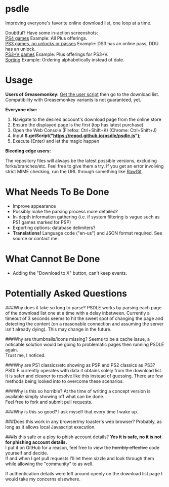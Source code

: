 psdle
=====

Improving everyone's favorite online download list, one loop at a time.

Doubtful? Have some in-action screenshots:    
[PS4 games](http://i.imgur.com/hFIw450.png) Example: All Plus offerings.    
[PS3 games, no unlocks or passes](http://i.imgur.com/1Iz43kd.png) Example: DS3 has an online pass, DDU has an unlock.    
[PS3+V games](http://i.imgur.com/WekNUVc.png) Example: Plus offerings for PS3+V.    
[Sorting](http://i.imgur.com/ta3YOO5.png) Example: Ordering alphabetically instead of date.

Usage
=====
**Users of Greasemonkey:** [Get the user script](https://repod.github.io/psdle/psdle.user.js) then go to the download list.    
Compatibility with Greasemonkey variants is not guaranteed, yet.

**Everyone else:**

1. Navigate to the desired account's download page from the online store
2. Ensure the displayed page is the first (top has latest purchase)
3. Open the Web Console (Firefox: Ctrl+Shift+K) (Chrome: Ctrl+Shift+J)
4. Input **$.getScript("https://repod.github.io/psdle/psdle.js");** 
5. Execute (Enter) and let the magic happen

**Bleeding edge users:**

The repository files will always be the latest possible versions, excluding forks/branches/etc. Feel free to give them a try.
If you get an error involving strict MIME checking, run the URL through something like [RawGit](http://rawgit.com/).

What Needs To Be Done
=====
* Improve appearance
* Possibly make the parsing process more detailed?
* In-depth information gathering (i.e. if system filtering is vague such as PS1 games marked for PSP)
* Exporting options: database delimiters?
* **Translations!** Language code ("en-us") and JSON format required. See source or contact me.

What Cannot Be Done
=====
* Adding the "Download to X" button, can't keep events.

Potentially Asked Questions
=====
###Why does it take so long to parse?
PSDLE works by parsing each page of the download list one at a time with a delay inbetween. Currently a timeout of 3 seconds seems to hit the sweet spot of changing the page and detecting the content (on a reasonable connection and assuming the server isn't already dying).
This may change in the future.

###Why are thumbnails/icons missing?
Seems to be a cache issue, a noticable solution would be going to problematic pages then running PSDLE again.    
Trust me, I noticed.

###Why are PS1 classics/etc showing as PSP and PS2 classics as PS3?
PSDLE currently operates with data it obtains solely from the download list. It is safer and cleaner to resolve like this instead of guessing. There are few methods being looked into to overcome these scenarios.

###Why is this so horrible?
At the time of writing a concept version is available simply showing off what can be done.    
Feel free to fork and submit pull requests.

###Why is this so good?
I ask myself that every time I wake up.

###Does this work in any browser/my toaster's web browser?
Probably, as long as it allows local Javascript execution.

###Is this safe or a ploy to phish account details?
**Yes it is safe, no it is not for phishing account details.**    
I put it on GitHub for a reason, feel free to view the ~~horribly effective~~ code yourself and decide.    
If and when I get pull requests I'll let them sizzle and look through them while allowing the "community" to as well.

If authentication details were left around openly on the download list page I would take my concerns elsewhere.
